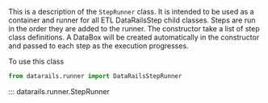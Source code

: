 This is a description of the `StepRunner` class. It is intended to be used as a container and runner for all ETL DataRailsStep child classes.
Steps are run in the order they are added to the runner. The constructor take a list of step class definitions. 
A DataBox will be created automatically in the constructor and passed to each step as the execution progresses.

To use this class

```python
from datarails.runner import DataRailsStepRunner
```

::: datarails.runner.StepRunner
